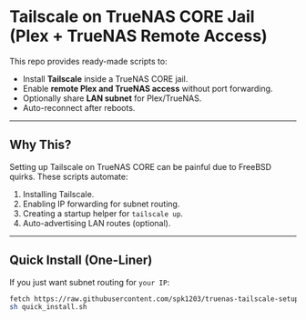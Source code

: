 # Tailscale on TrueNAS CORE Jail (Plex + TrueNAS Remote Access)

This repo provides ready-made scripts to:
- Install **Tailscale** inside a TrueNAS CORE jail.
- Enable **remote Plex and TrueNAS access** without port forwarding.
- Optionally share **LAN subnet** for Plex/TrueNAS.
- Auto-reconnect after reboots.

---

## Why This?
Setting up Tailscale on TrueNAS CORE can be painful due to FreeBSD quirks. These scripts automate:
1. Installing Tailscale.
2. Enabling IP forwarding for subnet routing.
3. Creating a startup helper for `tailscale up`.
4. Auto-advertising LAN routes (optional).

---

## Quick Install (One-Liner)
If you just want subnet routing for `your IP`:
```bash
fetch https://raw.githubusercontent.com/spk1203/truenas-tailscale-setup/main/quick_install.sh
sh quick_install.sh
